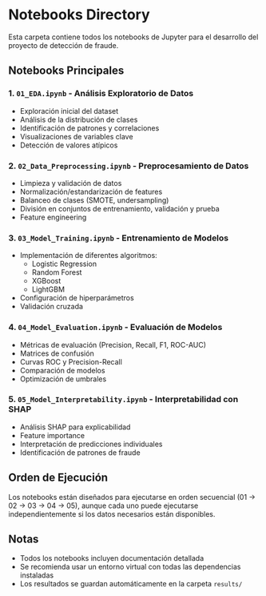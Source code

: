 # Notebooks Directory

Esta carpeta contiene todos los notebooks de Jupyter para el desarrollo del proyecto de detección de fraude.

## Notebooks Principales

### 1. `01_EDA.ipynb` - Análisis Exploratorio de Datos
- Exploración inicial del dataset
- Análisis de la distribución de clases
- Identificación de patrones y correlaciones
- Visualizaciones de variables clave
- Detección de valores atípicos

### 2. `02_Data_Preprocessing.ipynb` - Preprocesamiento de Datos
- Limpieza y validación de datos
- Normalización/estandarización de features
- Balanceo de clases (SMOTE, undersampling)
- División en conjuntos de entrenamiento, validación y prueba
- Feature engineering

### 3. `03_Model_Training.ipynb` - Entrenamiento de Modelos
- Implementación de diferentes algoritmos:
  - Logistic Regression
  - Random Forest
  - XGBoost
  - LightGBM
- Configuración de hiperparámetros
- Validación cruzada

### 4. `04_Model_Evaluation.ipynb` - Evaluación de Modelos
- Métricas de evaluación (Precision, Recall, F1, ROC-AUC)
- Matrices de confusión
- Curvas ROC y Precision-Recall
- Comparación de modelos
- Optimización de umbrales

### 5. `05_Model_Interpretability.ipynb` - Interpretabilidad con SHAP
- Análisis SHAP para explicabilidad
- Feature importance
- Interpretación de predicciones individuales
- Identificación de patrones de fraude

## Orden de Ejecución

Los notebooks están diseñados para ejecutarse en orden secuencial (01 → 02 → 03 → 04 → 05), aunque cada uno puede ejecutarse independientemente si los datos necesarios están disponibles.

## Notas

- Todos los notebooks incluyen documentación detallada
- Se recomienda usar un entorno virtual con todas las dependencias instaladas
- Los resultados se guardan automáticamente en la carpeta `results/`
